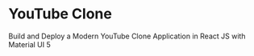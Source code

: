 # YouTube Clone
Build and Deploy a Modern YouTube Clone Application in React JS with Material UI 5


